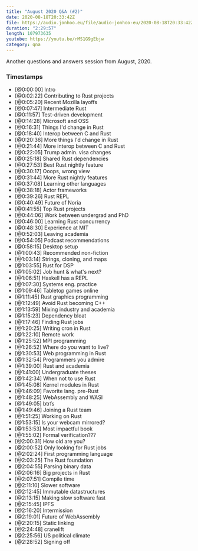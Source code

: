 ```yaml
---
title: "August 2020 Q&A (#2)"
date: 2020-08-18T20:33:42Z
file: https://audio.jonhoo.eu/file/audio-jonhoo-eu/2020-08-18T20:33:42Z.mp3
duration: "2:29:57"
length: 107973635
youtube: https://youtu.be/rMS1G9gEbjw
category: qna
---
```


Another questions and answers session from August, 2020.

### Timestamps

- [@0:00:00] Intro
- [@0:02:22] Contributing to Rust projects
- [@0:05:20] Recent Mozilla layoffs
- [@0:07:47] Intermediate Rust
- [@0:11:57] Test-driven development
- [@0:14:28] Microsoft and OSS
- [@0:16:31] Things I'd change in Rust
- [@0:18:40] Interop between C and Rust
- [@0:20:36] More things I'd change in Rust
- [@0:21:44] More interop between C and Rust
- [@0:22:05] Trump admin. visa changes
- [@0:25:18] Shared Rust dependencies
- [@0:27:53] Best Rust nightly feature
- [@0:30:17] Ooops, wrong view
- [@0:31:44] More Rust nightly features
- [@0:37:08] Learning other languages
- [@0:38:18] Actor frameworks
- [@0:39:26] Rust REPL
- [@0:40:49] Future of Noria
- [@0:41:55] Top Rust projects
- [@0:44:06] Work between undergrad and PhD
- [@0:46:00] Learning Rust concurrency
- [@0:48:30] Experience at MIT
- [@0:52:03] Leaving academia
- [@0:54:05] Podcast recommendations
- [@0:58:15] Desktop setup
- [@1:00:43] Recommended non-fiction
- [@1:03:14] Strings, cloning, and maps
- [@1:03:55] Rust for DSP
- [@1:05:02] Job hunt & what's next?
- [@1:06:51] Haskell has a REPL
- [@1:07:30] Systems eng. practice
- [@1:09:46] Tabletop games online
- [@1:11:45] Rust graphics programming
- [@1:12:49] Avoid Rust becoming C++
- [@1:13:59] Mixing industry and academia
- [@1:15:23] Dependency bloat
- [@1:17:46] Finding Rust jobs
- [@1:20:25] Writing cron in Rust
- [@1:22:10] Remote work
- [@1:25:52] MPI programming
- [@1:26:52] Where do you want to live?
- [@1:30:53] Web programming in Rust
- [@1:32:54] Programmers you admire
- [@1:39:00] Rust and academia
- [@1:41:00] Undergraduate theses
- [@1:42:34] When not to use Rust
- [@1:45:08] Kernel modules in Rust
- [@1:46:09] Favorite lang. pre-Rust
- [@1:48:25] WebAssembly and WASI
- [@1:49:05] btrfs
- [@1:49:46] Joining a Rust team
- [@1:51:25] Working on Rust
- [@1:53:15] Is your webcam mirrored?
- [@1:53:53] Most impactful book
- [@1:55:02] Formal verification???
- [@2:00:31] How old are you?
- [@2:00:52] Only looking for Rust jobs
- [@2:02:24] First programming language
- [@2:03:25] The Rust foundation
- [@2:04:55] Parsing binary data
- [@2:06:16] Big projects in Rust
- [@2:07:51] Compile time
- [@2:11:10] Slower software
- [@2:12:45] Immutable datastructures
- [@2:13:15] Making slow software fast
- [@2:15:45] IPFS
- [@2:16:20] Intermission
- [@2:19:01] Future of WebAssembly
- [@2:20:15] Static linking
- [@2:24:48] cranelift
- [@2:25:56] US political climate
- [@2:28:52] Signing off
